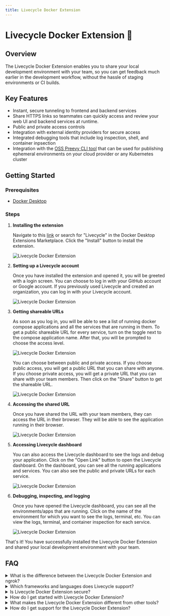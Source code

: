 ```yaml
---
title: Livecycle Docker Extension
---
```


# Livecycle Docker Extension 🐳

## Overview

The Livecycle Docker Extension enables you to share your local development environment with your team, so you can get feedback much earlier in the development workflow, without the hassle of staging environments or CI builds.

## Key Features

- Instant, secure tunneling to frontend and backend services
- Share HTTPS links so teammates can quickly access and review your web UI and backend services at runtime.
- Public and private access controls
- Integration with external identity providers for secure access
- Integrated debugging tools that include log inspection, shell, and container inpsection
- Integration with the [OSS Preevy CLI tool](https://github.com/livecycle/preevy) that can be used for publishing ephemeral environments on your cloud provider or any Kubernetes cluster

## Getting Started

### Prerequisites

- [Docker Desktop](https://www.docker.com/products/docker-desktop)


### Steps

1. **Installing the extension**

   Navigate to this [link](https://open.docker.com/extensions/marketplace?extensionId=livecycle/docker-extension) or search for "Livecycle" in the Docker Desktop Extensions Marketplace. Click the "Install" button to install the extension.

   ![Livecycle Docker Extension](docker-ext-1.png)

2. **Setting up a Livecycle account**

   Once you have installed the extension and opened it, you will be greeted with a login screen. You can choose to log in with your GitHub account or Google account. If you previously used Livecycle and created an organization, you can log in with your Livecycle account.

   ![Livecycle Docker Extension](docker-ext-2.png)

3. **Getting shareable URLs**
   
   As soon as you log in, you will be able to see a list of running docker compose applications and all the services that are running in them. To get a public shareable URL for every service, turn on the toggle next to the compose application name. After that, you will be prompted to choose the access level. 

   ![Livecycle Docker Extension](docker-ext-3.png)

   You can choose between public and private access. If you choose public access, you will get a public URL that you can share with anyone. If you choose private access, you will get a private URL that you can share with your team members. Then click on the "Share" button to get the shareable URL.

   ![Livecycle Docker Extension](docker-ext-4.png)

4. **Accessing the shared URL**

   Once you have shared the URL with your team members, they can access the URL in their browser. They will be able to see the application running in their browser.

   ![Livecycle Docker Extension](docker-ext-5.png)

5. **Accessing Livecycle dashboard**

   You can also access the Livecycle dashboard to see the logs and debug your application. Click on the "Open Link" button to open the Livecycle dashboard. On the dashboard, you can see all the running applications and services. You can also see the public and private URLs for each service.

   ![Livecycle Docker Extension](docker-ext-6.png)

6. **Debugging, inspecting, and logging**

   Once you have opened the Livecycle dashboard, you can see all the environments/apps that are running. Click on the name of the environment for which you want to see the logs, terminal, etc. You can view the logs, terminal, and container inspection for each service.

   ![Livecycle Docker Extension](docker-ext-7.png)

That's it! You have successfully installed the Livecycle Docker Extension and shared your local development environment with your team.

## FAQ

<details>
  <summary>What is the difference between the Livecycle Docker Extension and ngrok?</summary>
  <p>
    The main difference is the collaboration aspect. Livecycle allows you to share your local development environment with your team, so you can get feedback much earlier in the development workflow.
  </p>
</details>


<details>
  <summary>Which frameworks and languages does Livecycle support?</summary>
  <p>
    Livecycle is agnostic to specific language or framework. It works with any language or framework that can be run in a Docker container.
  </p>
</details>

<details>
  <summary>Is Livecycle Docker Extension secure?</summary>
  <p>
    Yes, Livecycle Docker Extension is secure. It uses a private tunnel to expose your local development environment to the internet. You can also add access controls to restrict access to your environment. In addition, Livecycle Docker Extension supports HTTPS and SSL termination.
  </p>
</details>

<details>
  <summary>How do I get started with Livecycle Docker Extension?</summary>
  <p>
    You can get started with the Livecycle Docker Extension by following the steps in the <a href="#getting-started">Getting Started</a> section.
  </p>
</details>

<details>
  <summary>What makes the Livecycle Docker Extension different from other tools?</summary>
  <p>
    Support provisioning to your cloud provider or k8s cluster -> In that context we are not bound to abilities like tunnel or ngrok as we allow the environment to be available and accessible regardless of your local setup. We also support your CI pipeline- showing that it can be added to your GH actions for example while also add comments to your GH.
  </p>
</details>

<details>
  <summary>How do I get support for the Livecycle Docker Extension?</summary>
  <p>
    Join the <a href="https://community.livecycle.io">Livecycle Community</a> on Slack to get support for the Livecycle Docker Extension.
  </p>
</details>
